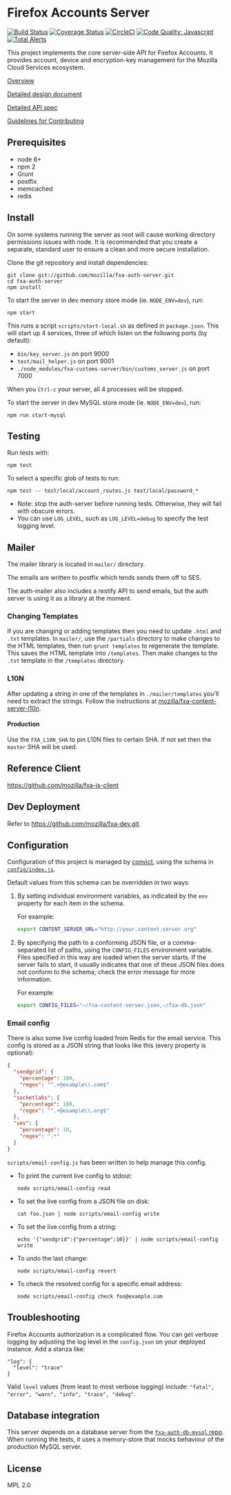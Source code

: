 Firefox Accounts Server
=======================

[![Build Status](https://travis-ci.org/mozilla/fxa-auth-server.svg?branch=master)](https://travis-ci.org/mozilla/fxa-auth-server)
[![Coverage Status](https://coveralls.io/repos/github/mozilla/fxa-auth-server/badge.svg?branch=master)](https://coveralls.io/github/mozilla/fxa-auth-server?branch=master)
[![CircleCI](https://circleci.com/gh/mozilla/fxa-auth-server.svg?style=svg)](https://circleci.com/gh/mozilla/fxa-auth-server)
[![Code Quality: Javascript](https://img.shields.io/lgtm/grade/javascript/g/mozilla/fxa-auth-server.svg?logo=lgtm&logoWidth=18)](https://lgtm.com/projects/g/mozilla/fxa-auth-server/context:javascript)
[![Total Alerts](https://img.shields.io/lgtm/alerts/g/mozilla/fxa-auth-server.svg?logo=lgtm&logoWidth=18)](https://lgtm.com/projects/g/mozilla/fxa-auth-server/alerts)

This project implements the core server-side API for Firefox Accounts.  It
provides account, device and encryption-key management for the Mozilla Cloud
Services ecosystem.

[Overview](/docs/overview.md)

[Detailed design document](https://github.com/mozilla/fxa-auth-server/wiki/onepw-protocol)

[Detailed API spec](/docs/api.md)

[Guidelines for Contributing](/CONTRIBUTING.md)

## Prerequisites

* node 6+
* npm 2
* Grunt
* postfix
* memcached
* redis

## Install

On some systems running the server as root will cause working directory permissions issues with node. It is recommended that you create a separate, standard user to ensure a clean and more secure installation.

Clone the git repository and install dependencies:

    git clone git://github.com/mozilla/fxa-auth-server.git
    cd fxa-auth-server
    npm install

To start the server in dev memory store mode (ie. `NODE_ENV=dev`), run:

    npm start

This runs a script `scripts/start-local.sh` as defined in `package.json`. This will start up
4 services, three of which listen on the following ports (by default):

* `bin/key_server.js` on port 9000
* `test/mail_helper.js` on port 9001
* `./node_modules/fxa-customs-server/bin/customs_server.js` on port 7000

When you `Ctrl-c` your server, all 4 processes will be stopped.

To start the server in dev MySQL store mode (ie. `NODE_ENV=dev`), run:

    npm run start-mysql

## Testing

Run tests with:

    npm test

To select a specific glob of tests to run:

    npm test -- test/local/account_routes.js test/local/password_*

* Note: stop the auth-server before running tests. Otherwise, they will fail with obscure errors.
* You can use `LOG_LEVEL`, such as `LOG_LEVEL=debug` to specify the test logging level.

## Mailer

The mailer library is located in `mailer/` directory.

The emails are written to postfix which tends sends them off to SES.

The auth-mailer also includes a restify API to send emails, but the auth server is using it as a library at the moment.

### Changing Templates

If you are changing or adding templates then you need to update `.html` and `.txt` templates.
In `mailer/`, use the `/partials` directory to make changes to the HTML templates, then run `grunt templates` to regenerate the template.
This saves the HTML template into `/templates`. Then make changes to the `.txt` template in the `/templates` directory.

### L10N

After updating a string in one of the templates in `./mailer/templates` you'll need to extract the strings.
Follow the instructions at [mozilla/fxa-content-server-l10n](https://github.com/mozilla/fxa-content-server-l10n#string-extraction).

#### Production

Use the `FXA_L10N_SHA` to pin L10N files to certain SHA. If not set then the `master` SHA will be used.


## Reference Client

https://github.com/mozilla/fxa-js-client


## Dev Deployment

Refer to https://github.com/mozilla/fxa-dev.git.


## Configuration

Configuration of this project
is managed by [convict](https://github.com/mozilla/node-convict),
using the schema in
[`config/index.js`](https://github.com/mozilla/fxa-auth-server/blob/master/config/index.js).

Default values from this schema
can be overridden in two ways:

1. By setting individual environment variables,
   as indicated by the `env` property
   for each item in the schema.

   For example:
   ```sh
   export CONTENT_SERVER_URL="http://your.content.server.org"
   ```

2. By specifying the path
   to a conforming JSON file,
   or a comma-separated list of paths,
   using the `CONFIG_FILES` environment variable.
   Files specified in this way
   are loaded when the server starts.
   If the server fails to start,
   it usually indicates that one of these JSON files
   does not conform to the schema;
   check the error message
   for more information.

   For example:
   ```sh
   export CONFIG_FILES="~/fxa-content-server.json,~/fxa-db.json"
   ```

### Email config

There is also some live config
loaded from Redis for the email service.
This config is stored as a JSON string
that looks like this
(every property is optional):

```json
{
  "sendgrid": {
    "percentage": 100,
    "regex": "^.+@example\\.com$"
  },
  "socketlabs": {
    "percentage": 100,
    "regex": "^.+@example\\.org$"
  },
  "ses": {
    "percentage": 10,
    "regex": ".*"
  }
}
```

`scripts/email-config.js`
has been written to help
manage this config.

* To print the current live config to stdout:

  ```
  node scripts/email-config read
  ```

* To set the live config from a JSON file on disk:

  ```
  cat foo.json | node scripts/email-config write
  ```

* To set the live config from a string:

  ```
  echo '{"sendgrid":{"percentage":10}}' | node scripts/email-config write
  ```

* To undo the last change:

  ```
  node scripts/email-config revert
  ```

* To check the resolved config for a specific email address:

  ```
  node scripts/email-config check foo@example.com
  ```

## Troubleshooting

Firefox Accounts authorization is a complicated flow.  You can get verbose logging by adjusting the log level in the `config.json` on your deployed instance.  Add a stanza like:

    "log": {
      "level": "trace"
    }

Valid `level` values (from least to most verbose logging) include: `"fatal", "error", "warn", "info", "trace", "debug"`.

## Database integration

This server depends on a database server
from the [`fxa-auth-db-mysql` repo](https://github.com/mozilla/fxa-auth-db-mysql/).
When running the tests, it uses a memory-store
that mocks behaviour of the production MySQL server.

## License

MPL 2.0
